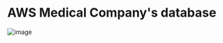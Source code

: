 # AWS Medical Company's database

![image](https://user-images.githubusercontent.com/56985560/125836883-b96231f3-45a5-4ea2-8ae6-27f0ba89b987.png)

